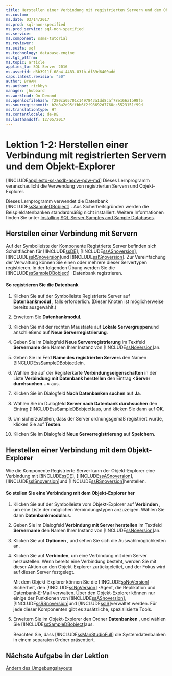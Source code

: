 ```yaml
---
title: Herstellen einer Verbindung mit registrierten Servern und dem Objekt-Explorer | Microsoft-Dokumentation
ms.custom: 
ms.date: 03/14/2017
ms.prod: sql-non-specified
ms.prod_service: sql-non-specified
ms.service: 
ms.component: ssms-tutorial
ms.reviewer: 
ms.suite: sql
ms.technology: database-engine
ms.tgt_pltfrm: 
ms.topic: article
applies_to: SQL Server 2016
ms.assetid: d6b3911f-68b4-4483-831b-df89d6400add
caps.latest.revision: "50"
author: BYHAM
ms.author: rickbyh
manager: jhubbard
ms.workload: On Demand
ms.openlocfilehash: f280ca05701c1497843a1dd8caf78e166a1b98f5
ms.sourcegitcommit: b2d8a2d95ffbb6f2f98692d7760cc5523151f99d
ms.translationtype: HT
ms.contentlocale: de-DE
ms.lasthandoff: 12/05/2017
---
```

# <a name="lesson-1-2---connect-with-registered-servers-and-object-explorer"></a>Lektion 1-2: Herstellen einer Verbindung mit registrierten Servern und dem Objekt-Explorer
[!INCLUDE[appliesto-ss-asdb-asdw-pdw-md](../../includes/appliesto-ss-asdb-asdw-pdw-md.md)] Dieses Lernprogramm veranschaulicht die Verwendung von registrierten Servern und Objekt-Explorer.  
  
Dieses Lernprogramm verwendet die Datenbank [!INCLUDE[ssSampleDBobject](../../includes/sssampledbobject-md.md)] . Aus Sicherheitsgründen werden die Beispieldatenbanken standardmäßig nicht installiert. Weitere Informationen finden Sie unter [Installing SQL Server Samples and Sample Databases](http://sqlserversamples.codeplex.com).  
  
## <a name="connecting-to-servers"></a>Herstellen einer Verbindung mit Servern  
Auf der Symbolleiste der Komponente Registrierte Server befinden sich Schaltflächen für [!INCLUDE[ssDE](../../includes/ssde-md.md)], [!INCLUDE[ssASnoversion](../../includes/ssasnoversion-md.md)], [!INCLUDE[ssRSnoversion](../../includes/ssrsnoversion-md.md)]und [!INCLUDE[ssISnoversion](../../includes/ssisnoversion-md.md)]. Zur Vereinfachung der Verwaltung können Sie einen oder mehrere dieser Servertypen registrieren. In der folgenden Übung werden Sie die [!INCLUDE[ssSampleDBobject](../../includes/sssampledbobject-md.md)] -Datenbank registrieren.  
  
#### <a name="to-register-the-database"></a>So registrieren Sie die Datenbank  
  
1.  Klicken Sie auf der Symbolleiste Registrierte Server auf **Datenbankmodul** , falls erforderlich. (Dieser Knoten ist möglicherweise bereits ausgewählt.)  
  
2.  Erweitern Sie **Datenbankmodul**.  
  
3.  Klicken Sie mit der rechten Maustaste auf **Lokale Servergruppen**und anschließend auf **Neue Serverregistrierung**.  
  
4.  Geben Sie im Dialogfeld **Neue Serverregistrierung** im Textfeld **Servername** den Namen Ihrer Instanz von [!INCLUDE[ssNoVersion](../../includes/ssnoversion-md.md)]an.  
  
5.  Geben Sie im Feld **Name des registrierten Servers** den Namen [!INCLUDE[ssSampleDBobject](../../includes/sssampledbobject-md.md)]ein.  
  
6.  Wählen Sie auf der Registerkarte **Verbindungseigenschaften** in der Liste **Verbindung mit Datenbank herstellen** den Eintrag **\<Server durchsuchen…>** aus.  
  
7.  Klicken Sie im Dialogfeld **Nach Datenbanken suchen** auf **Ja**.  
  
8.  Wählen Sie im Dialogfeld **Server nach Datenbank durchsuchen** den Eintrag [!INCLUDE[ssSampleDBobject](../../includes/sssampledbobject-md.md)]aus, und klicken Sie dann auf **OK**.  
  
9. Um sicherzustellen, dass der Server ordnungsgemäß registriert wurde, klicken Sie auf **Testen**.  
  
10. Klicken Sie im Dialogfeld **Neue Serverregistrierung** auf **Speichern**.  
  
## <a name="connecting-with-object-explorer"></a>Herstellen einer Verbindung mit dem Objekt-Explorer  
Wie die Komponente Registrierte Server kann der Objekt-Explorer eine Verbindung mit [!INCLUDE[ssDE](../../includes/ssde-md.md)], [!INCLUDE[ssASnoversion](../../includes/ssasnoversion-md.md)], [!INCLUDE[ssISnoversion](../../includes/ssisnoversion-md.md)]und [!INCLUDE[ssRSnoversion](../../includes/ssrsnoversion-md.md)]herstellen.  
  
#### <a name="to-connect-with-object-explorer"></a>So stellen Sie eine Verbindung mit dem Objekt-Explorer her  
  
1.  Klicken Sie auf der Symbolleiste vom Objekt-Explorer auf **Verbinden** , um eine Liste der möglichen Verbindungstypen anzuzeigen. Wählen Sie dann **Datenbankmodul**aus.  
  
2.  Geben Sie im Dialogfeld **Verbindung mit Server herstellen** im Textfeld **Servername** den Namen Ihrer Instanz von [!INCLUDE[ssNoVersion](../../includes/ssnoversion-md.md)]an.  
  
3.  Klicken Sie auf **Optionen** , und sehen Sie sich die Auswahlmöglichkeiten an.  
  
4.  Klicken Sie auf **Verbinden**, um eine Verbindung mit dem Server herzustellen. Wenn bereits eine Verbindung besteht, werden Sie mit dieser Aktion an den Objekt-Explorer zurückgeleitet, und der Fokus wird auf diesen Server festgelegt.  
  
    Mit dem Objekt-Explorer können Sie die [!INCLUDE[ssNoVersion](../../includes/ssnoversion-md.md)] -Sicherheit, den [!INCLUDE[ssNoVersion](../../includes/ssnoversion-md.md)] -Agent, die Replikation und Datenbank-E-Mail verwalten. Über den Objekt-Explorer können nur einige der Funktionen von [!INCLUDE[ssASnoversion](../../includes/ssasnoversion-md.md)], [!INCLUDE[ssRSnoversion](../../includes/ssrsnoversion-md.md)]und [!INCLUDE[ssIS](../../includes/ssis-md.md)]verwaltet werden. Für jede dieser Komponenten gibt es zusätzliche, spezialisierte Tools.  
  
5.  Erweitern Sie im Objekt-Explorer den Ordner **Datenbanken** , und wählen Sie [!INCLUDE[ssSampleDBobject](../../includes/sssampledbobject-md.md)]aus.  
  
    Beachten Sie, dass [!INCLUDE[ssManStudioFull](../../includes/ssmanstudiofull-md.md)] die Systemdatenbanken in einem separaten Ordner präsentiert.  
  
## <a name="next-task-in-lesson"></a>Nächste Aufgabe in der Lektion  
[Ändern des Umgebungslayouts](../../tools/sql-server-management-studio/lesson-1-3-change-the-environment-layout.md)  
  
  
  
